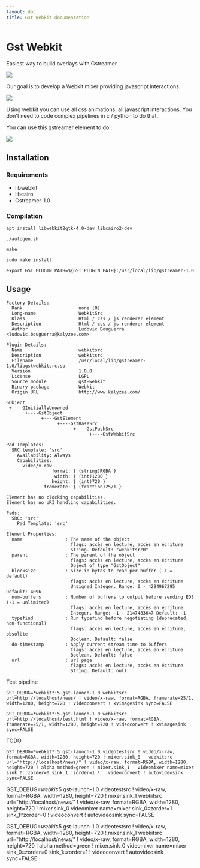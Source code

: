 ```yaml
---
layout: doc
title: Gst Webkit documentation
---
```


# Gst Webkit

Easiest way to build overlays with Gstreamer

![](imgs/principes.png)

Our goal is to develop a Webkit mixer providing javascript interactions.

![](imgs/principes-surface.png)


Using webkit you can use all css animations, all javascript interactions. You don't need to code complex pipelines in c / python to do that.


You can use this gstreamer element to do :

![](imgs/usages.png)

## Installation

### Requirements

* libwebkit
* libcairo
* Gstreamer-1.0

### Compilation

```
apt install libwebkit2gtk-4.0-dev libcairo2-dev
```

```
./autogen.sh
```

```
make
```

```
sudo make install
```

```
export GST_PLUGIN_PATH=${GST_PLUGIN_PATH}:/usr/local/lib/gstreamer-1.0
```

## Usage

```
Factory Details:
  Rank                     none (0)
  Long-name                WebkitSrc
  Klass                    Html / css / js renderer element
  Description              Html / css / js renderer element
  Author                   Ludovic Bouguerra <ludovic.bouguerra@kalyzee.com>

Plugin Details:
  Name                     webkitsrc
  Description              webkitsrc
  Filename                 /usr/local/lib/gstreamer-1.0/libgstwebkitsrc.so
  Version                  1.0.0
  License                  LGPL
  Source module            gst-webkit
  Binary package           Webkit
  Origin URL               http://www.kalyzee.com/

GObject
 +----GInitiallyUnowned
       +----GstObject
             +----GstElement
                   +----GstBaseSrc
                         +----GstPushSrc
                               +----GstWebkitSrc

Pad Templates:
  SRC template: 'src'
    Availability: Always
    Capabilities:
      video/x-raw
                 format: { (string)RGBA }
                  width: { (int)1280 }
                 height: { (int)720 }
              framerate: { (fraction)25/1 }

Element has no clocking capabilities.
Element has no URI handling capabilities.

Pads:
  SRC: 'src'
    Pad Template: 'src'

Element Properties:
  name                : The name of the object
                        flags: accès en lecture, accès en écriture
                        String. Default: "webkitsrc0"
  parent              : The parent of the object
                        flags: accès en lecture, accès en écriture
                        Object of type "GstObject"
  blocksize           : Size in bytes to read per buffer (-1 = default)
                        flags: accès en lecture, accès en écriture
                        Unsigned Integer. Range: 0 - 4294967295 Default: 4096
  num-buffers         : Number of buffers to output before sending EOS (-1 = unlimited)
                        flags: accès en lecture, accès en écriture
                        Integer. Range: -1 - 2147483647 Default: -1
  typefind            : Run typefind before negotiating (deprecated, non-functional)
                        flags: accès en lecture, accès en écriture, obsolète
                        Boolean. Default: false
  do-timestamp        : Apply current stream time to buffers
                        flags: accès en lecture, accès en écriture
                        Boolean. Default: false
  url                 : url page
                        flags: accès en lecture, accès en écriture
                        String. Default: null

```


Test pipeline

```
GST_DEBUG=*webkit*:5 gst-launch-1.0 webkitsrc url=http://localhost/news/ ! video/x-raw, format=RGBA, framerate=25/1, width=1280, height=720 ! videoconvert ! xvimagesink sync=FALSE

```


```
GST_DEBUG=*webkit*:5 gst-launch-1.0 webkitsrc url=http://localhost/test.html ! video/x-raw, format=RGBA, framerate=25/1, width=1280, height=720 ! videoconvert ! xvimagesink sync=FALSE

```


TODO
```
GST_DEBUG=*webkit*:5 gst-launch-1.0 videotestsrc ! video/x-raw, format=RGBA, width=1280, height=720 ! mixer.sink_0   webkitsrc  url="http://localhost/news/" ! video/x-raw, format=RGBA, width=1280, height=720 ! alpha method=green ! mixer.sink_1   videomixer name=mixer sink_0::zorder=0 sink_1::zorder=1 !   videoconvert ! autovideosink sync=FALSE

```



GST_DEBUG=*webkit*:5 gst-launch-1.0 videotestsrc ! video/x-raw, format=RGBA, width=1280, height=720 ! mixer.sink_1   webkitsrc  url="http://localhost/news/" ! video/x-raw, format=RGBA, width=1280, height=720 ! mixer.sink_0   videomixer name=mixer sink_0::zorder=1 sink_1::zorder=0 !   videoconvert ! autovideosink sync=FALSE


GST_DEBUG=*webkit*:5 gst-launch-1.0 videotestsrc ! video/x-raw, format=RGBA, width=1280, height=720 ! mixer.sink_1   webkitsrc  url="http://localhost/news/" ! video/x-raw, format=RGBA, width=1280, height=720 ! alpha method=green ! mixer.sink_0   videomixer name=mixer sink_0::zorder=0 sink_1::zorder=1 !   videoconvert ! autovideosink sync=FALSE
